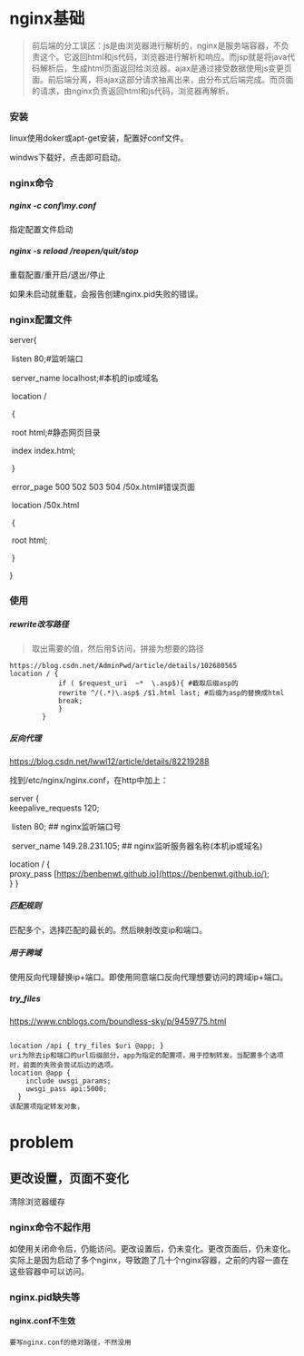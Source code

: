 # nginx基础

>前后端的分工误区：js是由浏览器进行解析的，nginx是服务端容器，不负责这个。它返回html和js代码，浏览器进行解析和响应。而jsp就是将java代码解析后，生成html页面返回给浏览器。ajax是通过接受数据使用js变更页面。前后端分离，将ajax这部分请求抽离出来，由分布式后端完成。而页面的请求，由nginx负责返回html和js代码，浏览器再解析。

### 安装

linux使用doker或apt-get安装，配置好conf文件。

windws下载好，点击即可启动。

### nginx命令

##### nginx -c conf\my.conf

指定配置文件启动

##### nginx -s reload /reopen/quit/stop

重载配置/重开启/退出/停止

如果未启动就重载，会报告创建nginx.pid失败的错误。

### nginx配置文件

server{

​		listen 80;#监听端口

​		server_name localhost;#本机的ip或域名

​		location /

​	{

​			root    html;#静态网页目录

​			index index.html;

​	}

​	error_page 500 502 503 504 /50x.html#错误页面

​	location  /50x.html

​	{

​			root   html;

​    }

}



### 使用

##### rewrite改写路径

>取出需要的值，然后用$访问，拼接为想要的路径

```
https://blog.csdn.net/AdminPwd/article/details/102680565
location / {
            if ( $request_uri  ~*  \.asp$){ #截取后缀asp的
			rewrite ^/(.*)\.asp$ /$1.html last; #后缀为asp的替换成html
			break;
			}
        }

```



##### 反向代理

https://blog.csdn.net/lwwl12/article/details/82219288  

找到/etc/nginx/nginx.conf，在http中加上：       

server	{		  
        keepalive_requests 120;  

​	    listen 80; ## nginx监听端口号		  

​       server_name 149.28.231.105; ## nginx监听服务器名称(本机ip或域名)		

location	/	{			  
         proxy_pass [https://benbenwt.github.io](https://benbenwt.github.io/);	  
}	}  

##### 匹配规则

匹配多个，选择匹配的最长的。然后映射改变ip和端口。

##### 用于跨域

使用反向代理替换ip+端口。即使用同意端口反向代理想要访问的跨域ip+端口。

##### try_files

https://www.cnblogs.com/boundless-sky/p/9459775.html

```

location /api { try_files $uri @app; }
uri为除去ip和端口的url后缀部分，app为指定的配置项，用于控制转发。当配置多个选项时，前面的失败会尝试后边的选项。
location @app {
    include uwsgi_params;
    uwsgi_pass api:5000;
  }
该配置项指定转发对象，
```




# problem

## 更改设置，页面不变化
清除浏览器缓存

### nginx命令不起作用

如使用关闭命令后，仍能访问。更改设置后，仍未变化。更改页面后，仍未变化。实际上是因为启动了多个nginx，导致跑了几十个nginx容器，之前的内容一直在这些容器中可以访问。

### nginx.pid缺失等

#### nginx.conf不生效

```
要写nginx.conf的绝对路径，不然没用
```




